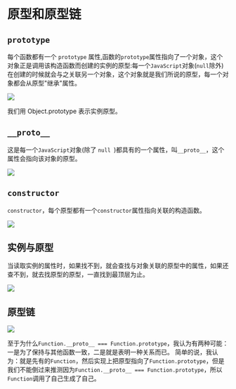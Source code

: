 # 原型和原型链

## `prototype`

每个函数都有一个 `prototype` 属性,函数的` prototype `属性指向了一个对象，这个对象正是调用该构造函数而创建的实例的原型:每一个`JavaScript`对象(`null`除外)在创建的时候就会与之关联另一个对象，这个对象就是我们所说的原型，每一个对象都会从原型"继承"属性。

![](/Users/huangleilei/Desktop/-/原型和原型链/原型链1.png)

我们用 Object.prototype 表示实例原型。

## `__proto__`

这是每一个`JavaScript`对象(除了 `null `)都具有的一个属性，叫`__proto__`，这个属性会指向该对象的原型。

![](/Users/huangleilei/Desktop/-/原型和原型链/原型链2.png)

## `constructor`

`constructor`，每个原型都有一个` constructor `属性指向关联的构造函数。

![](/Users/huangleilei/Desktop/-/原型和原型链/原型链3.png)

## 实例与原型

当读取实例的属性时，如果找不到，就会查找与对象关联的原型中的属性，如果还查不到，就去找原型的原型，一直找到最顶层为止。

![](/Users/huangleilei/Desktop/-/原型和原型链/原型链4.png)

## 原型链

![](/Users/huangleilei/Desktop/-/原型和原型链/原型链.jpeg)

至于为什么`Function.__proto__ === Function.prototype`，我认为有两种可能：一是为了保持与其他函数一致，二是就是表明一种关系而已。
简单的说，我认为：就是先有的`Function`，然后实现上把原型指向了`Function.prototype`，但是我们不能倒过来推测因为`Function.__proto__ === Function.prototype`，所以`Function`调用了自己生成了自己。
